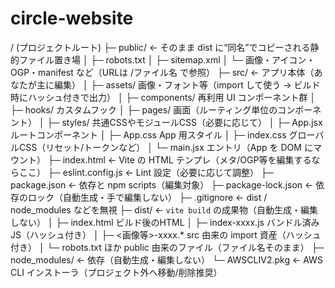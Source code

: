 # circle-website
/ (プロジェクトルート)
├─ public/                ← そのまま dist に“同名”でコピーされる静的ファイル置き場
│   ├─ robots.txt
│   ├─ sitemap.xml
│   └─ 画像・アイコン・OGP・manifest など（URLは /ファイル名 で参照）
├─ src/                   ← アプリ本体（あなたが主に編集）
│   ├─ assets/            画像・フォント等（import して使う → ビルド時にハッシュ付きで出力）
│   ├─ components/        再利用 UI コンポーネント群
│   ├─ hooks/             カスタムフック
│   ├─ pages/             画面（ルーティング単位のコンポーネント）
│   ├─ styles/            共通CSSやモジュールCSS（必要に応じて）
│   ├─ App.jsx            ルートコンポーネント
│   ├─ App.css            App 用スタイル
│   ├─ index.css          グローバルCSS（リセット/トークンなど）
│   └─ main.jsx           エントリ（App を DOM にマウント）
├─ index.html             ← Vite の HTML テンプレ（メタ/OGP等を編集するならここ）
├─ eslint.config.js       ← Lint 設定（必要に応じて調整）
├─ package.json           ← 依存と npm scripts（編集対象）
├─ package-lock.json      ← 依存のロック（自動生成・手で編集しない）
├─ .gitignore             ← dist / node_modules などを無視
├─ dist/                  ← `vite build` の成果物（自動生成・編集しない）
│   ├─ index.html         ビルド後のHTML
│   ├─ index-xxxx.js      バンドル済み JS（ハッシュ付き）
│   ├─ <画像等>-xxxx.*    src 由来の import 資産（ハッシュ付き）
│   └─ robots.txt ほか    public 由来のファイル（ファイル名そのまま）
├─ node_modules/          ← 依存（自動生成・編集しない）
└─ AWSCLIV2.pkg           ← AWS CLI インストーラ（プロジェクト外へ移動/削除推奨）
